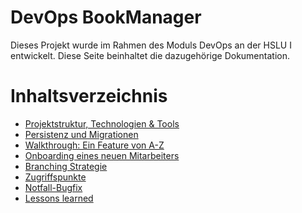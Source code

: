# DevOps BookManager
Dieses Projekt wurde im Rahmen des Moduls DevOps an der HSLU I entwickelt.
Diese Seite beinhaltet die dazugehörige Dokumentation.

# Inhaltsverzeichnis
- [Projektstruktur, Technologien & Tools](chapters/projektstruktur.md)
- [Persistenz und Migrationen](chapters/persistence-and-migrations.md)
- [Walkthrough: Ein Feature von A-Z](chapters/walkthrough-feature.md)
- [Onboarding eines neuen Mitarbeiters](chapters/onboarding-mitarbeiter.md)
- [Branching Strategie](chapters/branching-strategy.md)
- [Zugriffspunkte](chapters/access-points.md)
- [Notfall-Bugfix](chapters/prod-bugfix.md)
- [Lessons learned](chapters/learnings.md)